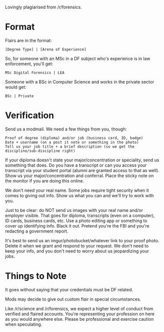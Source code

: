 Lovingly plagiarised from /r/forensics.

# Format
Flairs are in the format:

    [Degree Type] | [Arena of Experience]

So, for someone with an MSc in a DF subject who's experience is in law enforcement, you'll get:

    MSc Digital Forensics | LEA

Someone with a BSc in Computer Science and works in the private sector would get:

    BSc | Private

# Verification
Send us a modmail. We need a few things from you, though:

    Proof of degree (diploma) and/or job (business card, ID, badge)
    Date + username (on a post it note or something in the photo)
    Tell us your job title + a brief description (so we get the discipline/sub-discipline right)

If your diploma doesn't state your major/concentration or speciality, send us something that does. Do you have a transcript or can you access your transcript via your student portal (alumni are granted access to that as well). Show us your major/concentration and conferral. Place the sticky note on the monitor if you are doing this online.

We don't need your real name. Some jobs require tight security when it comes to giving out info. Show us what you can and we'll try to work with you.

Just to be clear: do NOT send us images with your real name and/or employer visible. That goes for diploma, transcripts (even on a computer), ID cards, business cards, etc. Use a photo editing app or something to cover up identifying info. Black it out. Pretend you're the FBI and you're redacting a government report.

It's best to send us an imgur/photobucket/whatever link to your proof photo. Delete it when we grant and respond to your request. We don't need to keep your info, and you don't need to worry about us jeopardizing your jobs.

# Things to Note
It goes without saying that your credentials must be DF related.

Mods may decide to give out custom flair in special circumstances.

Like /r/science and /r/forensics, we expect a higher level of conduct from verified and flaired accounts. You're representing your profession on here as you would anywhere else. Please be professional and exercise caution when speculating.
